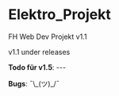 # Elektro_Projekt
FH Web Dev Projekt v1.1

v1.1 under releases


<strong>Todo für v1.5</strong>:  ---


<strong>Bugs</strong>:  ¯\\\_(ツ)\_/¯
